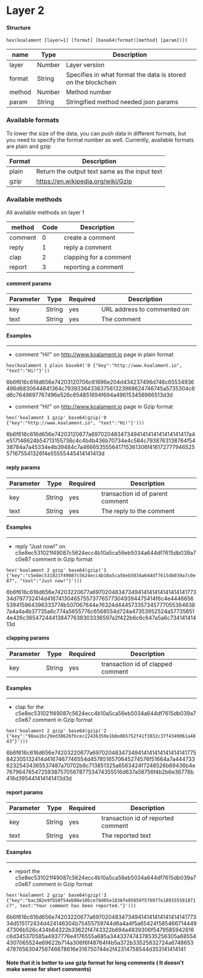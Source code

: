 # Layer 2

#### Structure

`hex(koalament [layer=1] [format] [base64(format([method] [param])])`

| name   | Type   | Description                                                   |
| ------ | ------ | ------------------------------------------------------------- |
| layer  | Number | Layer version                                                 |
| format | String | Specifies in what format the data is stored on the blockchain |
| method | Number | Method number                                                 |
| param  | String | Stringified method needed json params                         |

### Available formats

To lower the size of the data, you can push data in different formats, but you need to specify the format number as well. Currently, available formats are plain and gzip

| Format | Description                                   |
| ------ | --------------------------------------------- |
| plain  | Return the output text same as the input text |
| gzip   | https://en.wikipedia.org/wiki/Gzip            |

### Available methods

All available methods on layer 1

| method  | Code | Description            |
| ------- | ---- | ---------------------- |
| comment | 0    | create a comment       |
| reply   | 1    | reply a comment        |
| clap    | 2    | clapping for a comment |
| report  | 3    | reporting a comment    |

#### comment params

| Parameter | Type   | Required | Description                 |
| --------- | ------ | -------- | --------------------------- |
| key       | String | yes      | URL address to commented on |
| text      | String | yes      | The comment                 |

#### Examples

---

- comment "Hi!" on http://www.koalament.io page in plain format

`hex(koalament 1 plain base64('0 {"key":"http://www.koalament.io", "text":"Hi!"}'))`

6b6f616c616d656e74203120706c61696e204d434237496d746c65534936496d6830644841364c7939336433637561323968624746745a5735304c6d6c7649697767496e526c654851694f694a496153456966513d3d

- comment "Hi!" on http://www.koalament.io page in Gzip format

`hex('koalament 1 gzip' base64(gzip('0 {"key":"http://www.koalament.io", "text":"Hi!"}')))`

6b6f616c616d656e74203120677a697020483473494141414141414141417a4e517146624b54713155736c4c4b4b436b70734e4c584c7938763138764f5438784a7a45334e4b39484c7a466653555641715361306f416172777946525571675541326f4e55555445414141413d

#### reply params

| Parameter | Type   | Required | Description                      |
| --------- | ------ | -------- | -------------------------------- |
| key       | String | yes      | transaction id of parent comment |
| text      | String | yes      | The reply to the comment         |

#### Examples

---

- reply "Just now!" on c5e8ec531021f49087c5624ecc4b10a5ca56eb5034a644df7615db039a7c0e87 comment in Gzip format

`hex('koalament 2 gzip' base64(gzip('1 {"key":"c5e8ec531021f49087c5624ecc4b10a5ca56eb5034a644df7615db039a7c0e87", "text":"Just now!"}')))`

6b6f616c616d656e74203220677a6970204834734941414141414141414177334d797732414d41674130465755737765773049394475414f6c4e4446656539415964396333774b507067644e76324d4445733573457770553646387a4a4a4b37735a6c774a5655776c6568554d724a47353952524a577356514e426c365472444138477638303336597a2f422b6c6c647a5a6c73414141413d

#### clapping params

| Parameter | Type   | Required | Description                       |
| --------- | ------ | -------- | --------------------------------- |
| key       | String | yes      | transaction id of clapped comment |

#### Examples

---

- clap for the c5e8ec531021f49087c5624ecc4b10a5ca56eb5034a644df7615db039a7c0e87 comment in Gzip format

`hex('koalament 2 gzip' base64(gzip('2 {"key":"98aa1bc29ed38626fbcec22436350e1b8e865752f41f3832c37f4349061a4843"}')))`

6b6f616c616d656e74203220677a69702048347349414141414141414141775842305132414d4167467746554d4578516570645274576f51664a7a44473362325434365537487a70702b6c713851325a6563424f7248526b69436b4e7679647654725938757056787753474355516d637a58756f4b2b6e36776b416d395441414141413d3d

#### report params

| Parameter | Type   | Required | Description                        |
| --------- | ------ | -------- | ---------------------------------- |
| key       | String | yes      | transaction id of reported comment |
| text      | String | yes      | The reported text                  |

#### Examples

---

- report the c5e8ec531021f49087c5624ecc4b10a5ca56eb5034a644df7615db039a7c0e87 comment in Gzip format

`hex('koalament 2 gzip' base64(gzip('3 {"key":"bac382e9fb50f54eb06e10bce78d05e1836fe05859f576977e189155501871c7", text:"Your comment has been reported."}')))`

6b6f616c616d656e74203220677a6970204834734941414141414141414177334d515172434d424146304b75455759744d6a4a4f5a65424f58546671444947306b526c434b64322b33622f4743322b694a4839306f5479585942616c6d345370585a4937776e4176555a685a344337474378535256305a685544307065524e69622b714a306f6f48764f4b5a372b33525832724a67486534787656304756746678616e316750744e2f42314758544d353141414141

#### Note that it is better to use gzip format for long comments ( It doesn't make sense for short comments)
